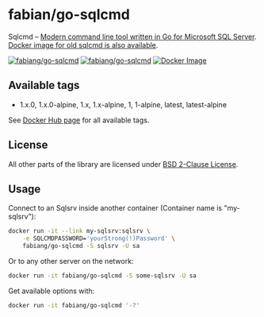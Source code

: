 # fabian/go-sqlcmd

Sqlcmd – [Modern command line tool written in Go for Microsoft SQL Server](https://github.com/microsoft/go-sqlcmd).  
[Docker image for old sqlcmd is also available](https://github.com/fabiang/docker-sqlcmd).

[![fabiang/go-sqlcmd](https://img.shields.io/docker/pulls/fabiang/go-sqlcmd.svg)](https://hub.docker.com/r/fabiang/go-sqlcmd)
[![fabiang/go-sqlcmd](https://badgen.net/github/license/fabiang/docker-go-sqlcmd)](https://github.com/fabiang/docker-go-sqlcmd)
[![Docker Image](https://github.com/fabiang/docker-go-sqlcmd/actions/workflows/docker.yml/badge.svg)](https://github.com/fabiang/docker-go-sqlcmd/actions/workflows/docker.yml)

## Available tags

* 1.x.0, 1.x.0-alpine, 1.x, 1.x-alpine, 1, 1-alpine, latest, latest-alpine

See [Docker Hub page](https://hub.docker.com/r/fabiang/go-sqlcmd/tags?page=&page_size=&ordering=name&name=) for all available tags.

## License


All other parts of the library are licensed under [BSD 2-Clause License](LICENSE.md).

## Usage

Connect to an Sqlsrv inside another container (Container name is "my-sqlsrv"):

```bash
docker run -it --link my-sqlsrv:sqlsrv \
    -e SQLCMDPASSWORD='yourStrong(!)Password' \
    fabiang/go-sqlcmd -S sqlsrv -U sa
```

Or to any other server on the network:

```bash
docker run -it fabiang/go-sqlcmd -S some-sqlsrv -U sa
```

Get available options with:

```bash
docker run -it fabiang/go-sqlcmd '-?'
```
